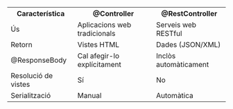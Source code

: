
<table>
  <tr>
    <th>Característica</th>
    <th>@Controller</th>
    <th>@RestController</th>
  </tr>
  <tr>
    <td>Ús</td>
    <td>Aplicacions web tradicionals</td>
    <td>Serveis web RESTful</td>
  </tr>
  <tr>
    <td>Retorn</td>
    <td>Vistes HTML</td>
    <td>Dades (JSON/XML)</td>
  </tr>
  <tr>
    <td>@ResponseBody</td>
    <td>Cal afegir-lo explícitament</td>
    <td>Inclòs automàticament</td>
  </tr>
  <tr>
    <td>Resolució de vistes</td>
    <td>Sí</td>
    <td>No</td>
  </tr>
  <tr>
    <td>Serialització</td>
    <td>Manual</td>
    <td>Automàtica</td>
  </tr>
</table>
